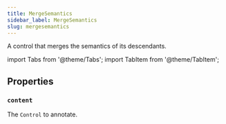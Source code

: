 ```yaml
---
title: MergeSemantics
sidebar_label: MergeSemantics
slug: mergesemantics
---
```


A control that merges the semantics of its descendants.

import Tabs from '@theme/Tabs';
import TabItem from '@theme/TabItem';

## Properties

### `content`

The `Control` to annotate.
